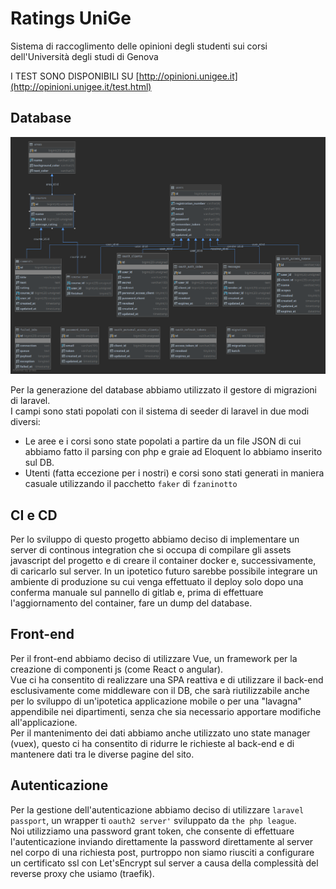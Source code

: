# Ratings UniGe

Sistema di raccoglimento delle opinioni degli studenti sui corsi dell'Università degli studi di Genova

I TEST SONO DISPONIBILI SU [http://opinioni.unigee.it](http://opinioni.unigee.it/test.html)


## Database
![alt text](./uml_database.png)

Per la generazione del database abbiamo utilizzato il gestore di migrazioni di laravel.  
I campi sono stati popolati con il sistema di seeder di laravel in due modi diversi:  
- Le aree e i corsi sono state popolati a partire da un file JSON di cui abbiamo fatto il parsing con php e graie ad Eloquent lo abbiamo inserito sul DB.  
- Utenti (fatta eccezione per i nostri) e corsi sono stati generati in maniera casuale utilizzando il pacchetto `faker` di `fzaninotto` 

## CI e CD
Per lo sviluppo di questo progetto abbiamo deciso di implementare un server di continous integration che si occupa di compilare gli assets javascript del progetto e di creare il container docker e, successivamente, di caricarlo sul server.
In un ipotetico futuro sarebbe possibile integrare un ambiente di produzione su cui venga effettuato il deploy solo dopo una conferma manuale sul pannello di gitlab e, prima di effettuare l'aggiornamento del container, fare un dump del database.

## Front-end
Per il front-end abbiamo deciso di utilizzare Vue, un framework per la creazione di componenti js (come React o angular).  
Vue ci ha consentito di realizzare una SPA reattiva e di utilizzare il back-end esclusivamente come middleware con il DB, che sarà riutilizzabile anche per lo sviluppo di un'ipotetica applicazione mobile o per una "lavagna" appendibile nei dipartimenti, senza che sia necessario apportare modifiche all'applicazione.  
Per il mantenimento dei dati abbiamo anche utilizzato uno state manager (vuex), questo ci ha consentito di ridurre le richieste al back-end e di mantenere dati tra le diverse pagine del sito.  

## Autenticazione
Per la gestione dell'autenticazione abbiamo deciso di utilizzare `laravel passport`, un wrapper ti `oauth2 server'` sviluppato da `the php league`.  
Noi utilizziamo una password grant token, che consente di effettuare l'autenticazione inviando direttamente la password direttamente al server nel corpo di una richiesta post, purtroppo non siamo riusciti a configurare un certificato ssl con Let'sEncrypt sul server a causa della complessità del reverse proxy che usiamo (traefik).  
